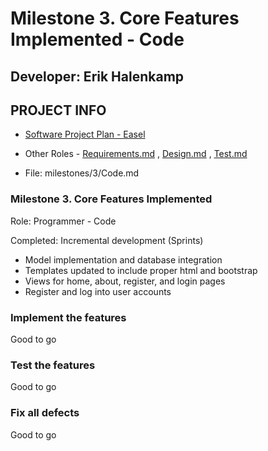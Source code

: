 # Milestone 3. Core Features Implemented - Code

## Developer: Erik Halenkamp


## PROJECT INFO

* [Software Project Plan - Easel](../Index.md)

* Other Roles - [Requirements.md](Requirements.md)
, [Design.md](Design.md)
, [Test.md](Test.md)



* File: milestones/3/Code.md


### Milestone 3. Core Features Implemented

Role: Programmer - Code

Completed: Incremental development (Sprints)

* Model implementation and database integration
* Templates updated to include proper html and bootstrap
* Views for home, about, register, and login pages
* Register and log into user accounts


### Implement the features

Good to go

### Test the features

Good to go

### Fix all defects

Good to go
